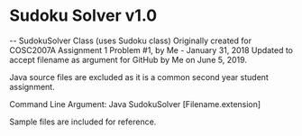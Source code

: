 # Sudoku Solver v1.0

--
SudokuSolver Class (uses Sudoku class) Originally created for COSC2007A Assignment 1 Problem #1, by Me - January 31, 2018 
Updated to accept filename as argument for GitHub by Me on June 5, 2019.

Java source files are excluded as it is a common second year student assignment. 

Command Line Argument: Java SudokuSolver [Filename.extension]

Sample files are included for reference.
